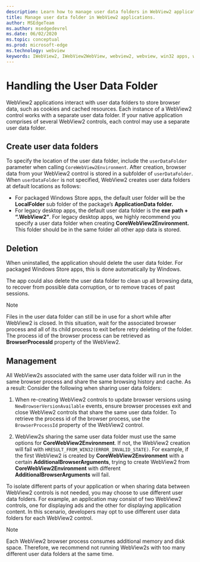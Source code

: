 ```yaml
---
description: Learn how to manage user data folders in WebView2 applications
title: Manage user data folder in WebView2 applications.
author: MSEdgeTeam
ms.author: msedgedevrel
ms.date: 06/02/2020
ms.topic: conceptual
ms.prod: microsoft-edge
ms.technology: webview
keywords: IWebView2, IWebView2WebView, webview2, webview, win32 apps, win32, edge, ICoreWebView2, ICoreWebView2Host, browser control, edge html, user data folder
---
```


# Handling the User Data Folder

WebView2 applications interact with user data folders to store browser data, such as cookies and cached resources. Each instance of a WebView2 control works with a separate user data folder. If your native application comprises of several WebView2 controls, each control may use a separate user data folder.

## Create user data folders

To specify the location of the user data folder, include the `userDataFolder` parameter when calling `CoreWebView2Environment`. After creation, browser data from your WebView2 control is stored in a subfolder of `userDataFolder`. When `userDataFolder` is not specified, WebView2 creates user data folders at default locations as follows:

- For packaged Windows Store apps, the default user folder will be the **LocalFolder** sub folder of the package’s **ApplicationData folder.** 
- For legacy desktop apps, the default user data folder is the **exe path + “.WebView2”**. For legacy desktop apps, we highly recommend you specify a user data folder when creating **CoreWebView2Environment.** This folder should be in the same folder all other app data is stored. 

## Deletion

When uninstalled, the application should delete the user data folder. For packaged Windows Store apps, this is done automatically by Windows.

The app could also delete the user data folder to clean up all browsing data, to recover from possible data corruption, or to remove traces of past sessions. 

> [!NOTE]
> Files in the user data folder can still be in use for a short while after WebView2 is closed. In this situation, wait for the associated browser process and all of its child process to exit before retry deleting of the folder. The process id of the browser process can be retrieved as **BrowserProcessId** property of the WebView2.

## Management

All WebView2s associated with the same user data folder will run in the same browser process and share the same browsing history and cache. As a result:
Consider the following when sharing user data folders: 

1. When re-creating WebView2 controls to update browser versions using `NewBrowserVersionAvailable` events, ensure browser processes exit and close WebView2 controls that share the same user data folder. To retrieve the process id of the browser process, use the `BrowserProcessId` property of the WebView2 control.

2. WebView2s sharing the same user data folder must use the same options for **CoreWebView2Environment**. If not, the WebView2 creation will fail with `HRESULT_FROM_WIN32(ERROR_INVALID_STATE)`. For example, if the first WebView2 is created by **CoreWebView2Environment** with a certain **AdditionalBrowserArguments**, trying to create WebView2 from **CoreWebView2Environment** with different **AdditionalBrowserArguments** will fail.

To isolate different parts of your application or when sharing data between WebView2 controls is not needed, you may choose to use different user data folders. For example, an application may consist of two WebView2 controls, one for displaying ads and the other for displaying application content. In this scenario, developers may opt to use different user data folders for each WebView2 control. 

> [!NOTE]
> Each WebView2 browser process consumes additional memory and disk space. Therefore, we recommend not running WebView2s with too many different user data folders at the same time. 
